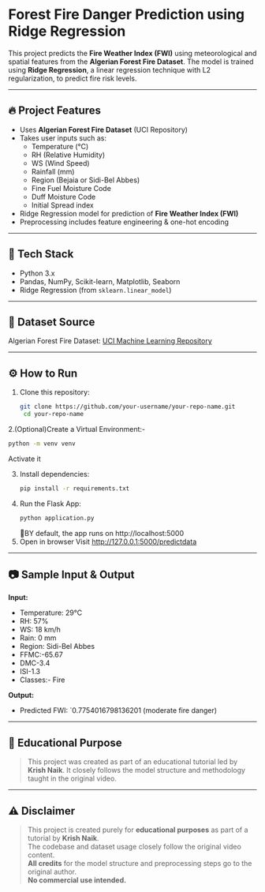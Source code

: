 # Forest Fire Danger Prediction using Ridge Regression

This project predicts the **Fire Weather Index (FWI)** using meteorological and spatial features from the **Algerian Forest Fire Dataset**. The model is trained using **Ridge Regression**, a linear regression technique with L2 regularization, to predict fire risk levels.

---

## 🔥 Project Features

- Uses **Algerian Forest Fire Dataset** (UCI Repository)
- Takes user inputs such as:
  - Temperature (°C)
  - RH (Relative Humidity)
  - WS (Wind Speed)
  - Rainfall (mm)
  - Region (Bejaia or Sidi-Bel Abbes)
  - Fine Fuel Moisture Code
  - Duff Moisture Code
  - Initial Spread index
- Ridge Regression model for prediction of **Fire Weather Index (FWI)**
- Preprocessing includes feature engineering & one-hot encoding

---

## 🧠 Tech Stack

- Python 3.x
- Pandas, NumPy, Scikit-learn, Matplotlib, Seaborn
- Ridge Regression (from `sklearn.linear_model`)

---

## 📁 Dataset Source

Algerian Forest Fire Dataset: [UCI Machine Learning Repository](https://archive.ics.uci.edu/ml/datasets/Algerian+Forest+Fires+Dataset+)

---

## ⚙️ How to Run

1. Clone this repository:
   ```bash
   git clone https://github.com/your-username/your-repo-name.git
    cd your-repo-name
   ```
2.(Optional)Create a Virtual Environment:-
  ```bash
  python -m venv venv
  ```
  Activate it
   
3. Install dependencies:  
   ```bash
   pip install -r requirements.txt
   ```
4. Run the Flask App:  
   ```bash
   python application.py
   ```
   🛜BY default, the app runs on
   http://localhost:5000
5. Open in browser
  Visit http://127.0.0.1:5000/predictdata
---

## 📷 Sample Input & Output

**Input:**
- Temperature: 29°C
- RH: 57%
- WS: 18 km/h
- Rain: 0 mm
- Region: Sidi-Bel Abbes
- FFMC:-65.67
- DMC-3.4
- ISI-1.3
- Classes:- Fire

**Output:**
- Predicted FWI: `0.7754016798136201 (moderate fire danger)

---

## 📌 Educational Purpose

> This project was created as part of an educational tutorial led by **Krish Naik**. It closely follows the model structure and methodology taught in the original video.

---

## ⚠️ Disclaimer

> This project is created purely for **educational purposes** as part of a tutorial by **Krish Naik**.  
> The codebase and dataset usage closely follow the original video content.  
> **All credits** for the model structure and preprocessing steps go to the original author.  
> **No commercial use intended.**

